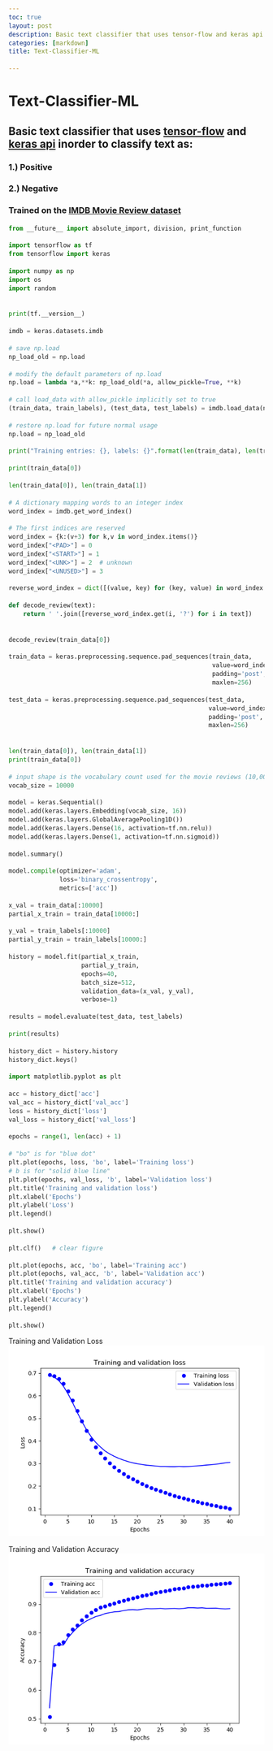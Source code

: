 ```yaml
---
toc: true
layout: post
description: Basic text classifier that uses tensor-flow and keras api inorder to classify text
categories: [markdown]
title: Text-Classifier-ML

---
```


# Text-Classifier-ML

## Basic text classifier that uses [tensor-flow](https:/tensorflow.org) and [keras api](https://keras.io) inorder to classify text as:

###                                                                                        1.) Positive

###                                                                                        2.) Negative

### Trained on the [IMDB Movie Review dataset](https://ai.stanford.edu/~amaas/data/sentiment/aclImdb_v1.tar.gz)

```python
from __future__ import absolute_import, division, print_function

import tensorflow as tf
from tensorflow import keras

import numpy as np
import os
import random


print(tf.__version__)

imdb = keras.datasets.imdb

# save np.load
np_load_old = np.load

# modify the default parameters of np.load
np.load = lambda *a,**k: np_load_old(*a, allow_pickle=True, **k)

# call load_data with allow_pickle implicitly set to true
(train_data, train_labels), (test_data, test_labels) = imdb.load_data(num_words=10000)

# restore np.load for future normal usage
np.load = np_load_old

print("Training entries: {}, labels: {}".format(len(train_data), len(train_labels)))

print(train_data[0])

len(train_data[0]), len(train_data[1])

# A dictionary mapping words to an integer index
word_index = imdb.get_word_index()

# The first indices are reserved
word_index = {k:(v+3) for k,v in word_index.items()} 
word_index["<PAD>"] = 0
word_index["<START>"] = 1
word_index["<UNK>"] = 2  # unknown
word_index["<UNUSED>"] = 3

reverse_word_index = dict([(value, key) for (key, value) in word_index.items()])

def decode_review(text):
    return ' '.join([reverse_word_index.get(i, '?') for i in text])


decode_review(train_data[0])

train_data = keras.preprocessing.sequence.pad_sequences(train_data,
                                                        value=word_index["<PAD>"],
                                                        padding='post',
                                                        maxlen=256)

test_data = keras.preprocessing.sequence.pad_sequences(test_data,
                                                       value=word_index["<PAD>"],
                                                       padding='post',
                                                       maxlen=256)


len(train_data[0]), len(train_data[1])
print(train_data[0])

# input shape is the vocabulary count used for the movie reviews (10,000 words)
vocab_size = 10000

model = keras.Sequential()
model.add(keras.layers.Embedding(vocab_size, 16))
model.add(keras.layers.GlobalAveragePooling1D())
model.add(keras.layers.Dense(16, activation=tf.nn.relu))
model.add(keras.layers.Dense(1, activation=tf.nn.sigmoid))

model.summary()

model.compile(optimizer='adam',
              loss='binary_crossentropy',
              metrics=['acc'])

x_val = train_data[:10000]
partial_x_train = train_data[10000:]

y_val = train_labels[:10000]
partial_y_train = train_labels[10000:]

history = model.fit(partial_x_train,
                    partial_y_train,
                    epochs=40,
                    batch_size=512,
                    validation_data=(x_val, y_val),
                    verbose=1)

results = model.evaluate(test_data, test_labels)

print(results)

history_dict = history.history
history_dict.keys()

import matplotlib.pyplot as plt

acc = history_dict['acc']
val_acc = history_dict['val_acc']
loss = history_dict['loss']
val_loss = history_dict['val_loss']

epochs = range(1, len(acc) + 1)

# "bo" is for "blue dot"
plt.plot(epochs, loss, 'bo', label='Training loss')
# b is for "solid blue line"
plt.plot(epochs, val_loss, 'b', label='Validation loss')
plt.title('Training and validation loss')
plt.xlabel('Epochs')
plt.ylabel('Loss')
plt.legend()

plt.show()

plt.clf()   # clear figure

plt.plot(epochs, acc, 'bo', label='Training acc')
plt.plot(epochs, val_acc, 'b', label='Validation acc')
plt.title('Training and validation accuracy')
plt.xlabel('Epochs')
plt.ylabel('Accuracy')
plt.legend()

plt.show()
```
Training and Validation Loss
![Training and Validation Loss](/static/images/Figure_1.png)

Training and Validation Accuracy
![Training and Validation Accuracy](/static/images/Figure_2.png)